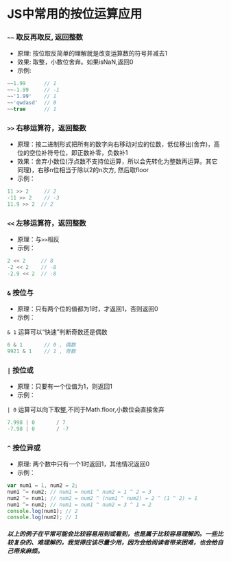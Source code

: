 # JS中常用的按位运算应用

### `~~` 取反再取反, 返回整数

- 原理: 按位取反简单的理解就是改变运算数的符号并减去1
- 效果: 取整，小数位舍弃。如果isNaN,返回0
- 示例: 
```js
~~1.99      // 1
~~-1.99     // -1
~~'1.99'    // 1
~~'qwdasd'  // 0
~~true      // 1
```
### `>>` 右移运算符，返回整数

- 原理：按二进制形式把所有的数字向右移动对应的位数，低位移出(舍弃)，高位的空位补符号位，即正数补零，负数补1
- 效果：舍弃小数位(浮点数不支持位运算，所以会先转化为整数再运算。其它同理)，右移n位相当于除以2的n次方, 然后取floor
- 示例：
```js
11 >> 2     // 2
-11 >> 2    // -3
11.9 >> 2  // 2
```
### `<<` 左移运算符，返回整数

- 原理：与`>>`相反
- 示例： 
```js
2 << 2     // 8
-2 << 2    // -8
-2.9 << 2  // -8
```

### `&` 按位与

- 原理：只有两个位的值都为1时，才返回1，否则返回0
- 示例：

`& 1` 运算可以“快速”判断奇数还是偶数
```js
6 & 1       // 0 , 偶数
9921 & 1    // 1 , 奇数
```
### `|` 按位或

- 原理：只要有一个位值为1，则返回1
- 示例：

`| 0` 运算可以向下取整,不同于Math.floor,小数位会直接舍弃

```js
7.998 | 0       / 7
-7.98 | 0       / -7 
```
### `^` 按位异或

- 原理: 两个数中只有一个1时返回1，其他情况返回0
- 示例： 

```js
var num1 = 1, num2 = 2;
num1 ^= num2; // num1 = num1 ^ num2 = 1 ^ 2 = 3
num2 ^= num1; // num2 = num2 ^ (num1 ^ num2) = 2 ^ (1 ^ 2) = 1
num1 ^= num2; // num1 = num1 ^ num2 = 3 ^ 1 = 2
console.log(num1); // 2
console.log(num2); // 1
```


##### 以上的例子在平常可能会比较容易用到或看到，也是属于比较容易理解的。一些比较复杂的、难理解的，我觉得应该尽量少用，因为会给阅读者带来困难，也会给自己带来麻烦。



<style>
    .page-header {
        display: none;
    }
</style>